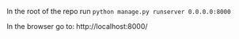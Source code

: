In the root of the repo run
```python manage.py runserver 0.0.0.0:8000```

In the browser go to: http://localhost:8000/
